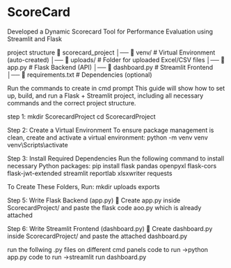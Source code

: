 # ScoreCard
Developed a Dynamic Scorecard Tool for Performance Evaluation using Streamlit and Flask

project structure
📂 scorecard_project
│── 📂 venv/             # Virtual Environment (auto-created)
│── 📂 uploads/          # Folder for uploaded Excel/CSV files
│── 📜 app.py            # Flask Backend (API)
│── 📜 dashboard.py      # Streamlit Frontend
│── 📜 requirements.txt  # Dependencies (optional)

Run the commands to create in cmd prompt
This guide will show how to set up, build, and run a Flask + Streamlit project, including all necessary commands and the correct project structure.

step 1:
mkdir ScorecardProject
cd ScorecardProject

Step 2: Create a Virtual Environment
To ensure package management is clean, create and activate a virtual environment:
python -m venv venv
venv\Scripts\activate

Step 3: Install Required Dependencies
Run the following command to install necessary Python packages:
pip install flask pandas openpyxl flask-cors flask-jwt-extended streamlit reportlab xlsxwriter requests

To Create These Folders, Run:
mkdir uploads exports

Step 5: Write Flask Backend (app.py)
📜 Create app.py inside ScorecardProject/ and paste the flask code aoo.py which is already attached

Step 6: Write Streamlit Frontend (dashboard.py)
📜 Create dashboard.py inside ScorecardProject/ and paste the attached dashboard.py

run the follwing .py files on different cmd panels
code to run ->python app.py
code to run ->streamlit run dashboard.py

